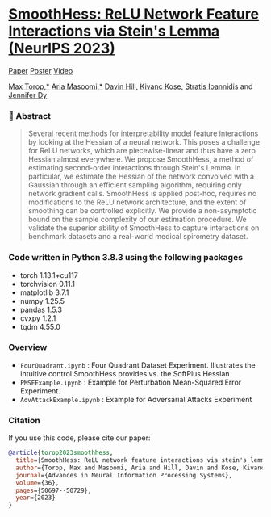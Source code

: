 # [SmoothHess: ReLU Network Feature Interactions via Stein's Lemma (NeurIPS 2023)](https://openreview.net/pdf?id=dwIeEhbaD0)

[Paper](https://proceedings.neurips.cc/paper_files/paper/2023/file/9ef5e965720193681fc8d16372ac4717-Paper-Conference.pdf) [Poster](https://neurips.cc/virtual/2023/poster/70998) [Video](https://neurips.cc/virtual/2023/poster/70998) 

[Max Torop,*](https://maxtorop.github.io/) [Aria Masoomi,*](https://scholar.google.com/citations?user=KXcX8coAAAAJ&hl=en) [Davin Hill,](https://www.davinhill.me/) [Kivanc Kose,](https://kkose.github.io/about/) [Stratis Ioannidis](https://ece.northeastern.edu/fac-ece/ioannidis/) and [Jennifer Dy](https://mllabneu.github.io/)




### 📘 Abstract

> Several recent methods for interpretability model feature interactions by looking at the Hessian of a neural network. This poses a challenge for ReLU networks, which are piecewise-linear and thus have a zero Hessian almost everywhere. We propose SmoothHess, a method of estimating second-order interactions through Stein's Lemma. In particular, we estimate the Hessian of the network convolved with a Gaussian through an efficient sampling algorithm, requiring only network gradient calls. SmoothHess is applied post-hoc, requires no modifications to the ReLU network architecture, and the extent of smoothing can be controlled explicitly. We provide a non-asymptotic bound on the sample complexity of our estimation procedure. We validate the superior ability of SmoothHess to capture interactions on benchmark datasets and a real-world medical spirometry dataset.


### Code written in Python 3.8.3 using the following packages
- torch 1.13.1+cu117
- torchvision 0.11.1
- matplotlib 3.7.1
- numpy 1.25.5
- pandas 1.5.3
- cvxpy 1.2.1
- tqdm 4.55.0

### Overview
- `FourQuadrant.ipynb` : Four Quadrant Dataset Experiment. Illustrates the intuitive control SmoothHess provides vs. the SoftPlus Hessian
- `PMSEExample.ipynb` : Example for Perturbation Mean-Squared Error Experiment. 
- `AdvAttackExample.ipynb` : Example for Adversarial Attacks Experiment 

### Citation
If you use this code, please cite our paper:

```bibtex
@article{torop2023smoothhess,
  title={SmoothHess: ReLU network feature interactions via stein's lemma},
  author={Torop, Max and Masoomi, Aria and Hill, Davin and Kose, Kivanc and Ioannidis, Stratis and Dy, Jennifer},
  journal={Advances in Neural Information Processing Systems},
  volume={36},
  pages={50697--50729},
  year={2023}
}

